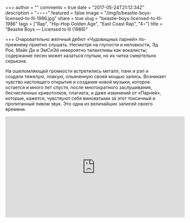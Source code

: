 +++
author = ""
comments = true
date = "2017-05-24T21:12:34Z"
description = "⋆⋆⋆⋆"
featured = false
image = "/img/b/beastie-boys-licensed-to-Ill-1986.jpg"
share = true
slug = "beastie-boys-licensed-to-Ill-1986"
tags = ["Rap", "Hip-Hop Golden Age", "East Coast Rap", "4⋆"]
title = "Beastie Boys — Licensed to Ill (1986)"

+++
Очаровательно желчный дебют «Чудовищных парней» по-прежнему приятно слушать. Несмотря на глупости и неловкости, Эд Рок, Майк Ди и ЭмСиЭй невероятно талантливы как вокалисты; содержание песен может казаться глупым, но их читка смертельно серьезна.

На ошеломляющей громкости встретились металл, панк и рэп и создали тяжелую, ловкую, опьяненную своей мощью запись. Возникает чувство настоящего открытия и создания новой музыки, которое остается и много лет спустя, после многократного заслушивания, бесчисленных кривотолков, плагиата, и даже извинений от «Парней», которые, кажется, чувствуют себя виноватыми за этот токсичный и пропитанный пивом звук. Это одна из величайших записей своего времени.

<iframe width="560" height="315" src="https://www.youtube.com/embed/EPWsaD9kqXg" frameborder="0" allowfullscreen></iframe>